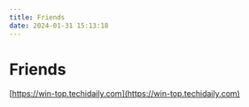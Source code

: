 ```yaml
---
title: Friends
date: 2024-01-31 15:13:18
---
```


# Friends

[https://win-top.techidaily.com](https://win-top.techidaily.com)